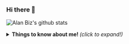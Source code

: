 ### Hi there 👋

![Alan Biz's github stats](https://github-readme-stats.vercel.app/api?username=alandiegobiz&show_icons=true&theme=radical)

<details>
  <summary> <b> Things to know about me! </b> <i>(click to expand!)</i> <summary>
    <br>
</details>

<!--
**alandiegobiz/alandiegobiz** is a ✨ _special_ ✨ repository because its `README.md` (this file) appears on your GitHub profile.

Here are some ideas to get you started:

- 🔭 I’m currently working on ...
- 🌱 I’m currently learning ...
- 👯 I’m looking to collaborate on ...
- 🤔 I’m looking for help with ...
- 💬 Ask me about ...
- 📫 How to reach me: ...
- 😄 Pronouns: ...
- ⚡ Fun fact: ...
-->

